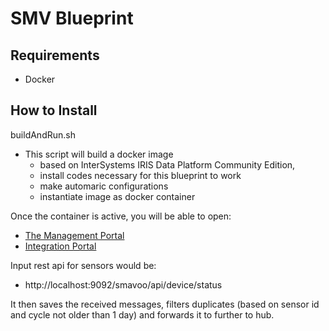 # SMV Blueprint

## Requirements

- Docker

## How to Install

buildAndRun.sh

- This script will build a docker image 
  + based on InterSystems IRIS Data Platform Community Edition,
  + install codes necessary for this blueprint to work
  + make automaric configurations
  + instantiate image as docker container
  
Once the container is active, you will be able to open:

- [The Management Portal](http://localhost:9092/csp/sys/%25CSP.Portal.Home.zen?$NAMESPACE=SMAVOO)
- [Integration Portal](http://localhost:9092/csp/smavoo/EnsPortal.ProductionConfig.zen?$NAMESPACE=SMAVOO&$NAMESPACE=SMAVOO)

Input rest api for sensors would be:
  - http://localhost:9092/smavoo/api/device/status

It then saves the received messages, filters duplicates (based on sensor id and cycle not older than 1 day) and forwards it to further to hub.
